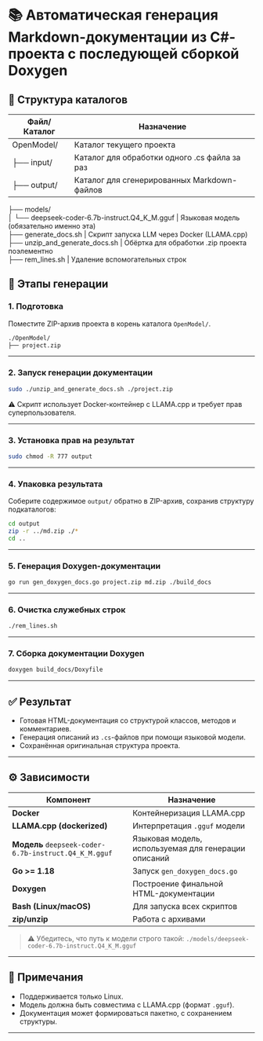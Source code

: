 
# 📚 Автоматическая генерация Markdown-документации из C#-проекта с последующей сборкой Doxygen

## 📁 Структура каталогов
| Файл/Каталог                                            | Назначение                                           |
| ----------------------------------------------------- | ---------------------------------------------------- |
OpenModel/                              | Каталог текущего проекта
├── input/                             | Каталог для обработки одного .cs файла за раз  
├── output/                            | Каталог для сгенерированных Markdown-файлов  
├── models/  
│   └── deepseek-coder-6.7b-instruct.Q4\_K\_M.gguf  | Языковая модель (обязательно именно эта)  
├── generate\_docs.sh                  | Скрипт запуска LLM через Docker (LLAMA.cpp)  
├── unzip\_and\_generate\_docs.sh      | Обёртка для обработки .zip проекта поэлементно  
├── rem\_lines.sh                      | Удаление вспомогательных строк


## 🚀 Этапы генерации

### 1. Подготовка

Поместите ZIP-архив проекта в корень каталога `OpenModel/`.

```bash
./OpenModel/
├── project.zip
```

---

### 2. Запуск генерации документации

```bash
sudo ./unzip_and_generate_docs.sh ./project.zip
```

⚠️ Скрипт использует Docker-контейнер с LLAMA.cpp и требует прав суперпользователя.

---

### 3. Установка прав на результат

```bash
sudo chmod -R 777 output
```

---

### 4. Упаковка результата

Соберите содержимое `output/` обратно в ZIP-архив, сохранив структуру подкаталогов:

```bash
cd output
zip -r ../md.zip ./*
cd ..
```

---

### 5. Генерация Doxygen-документации

```bash
go run gen_doxygen_docs.go project.zip md.zip ./build_docs
```

---

### 6. Очистка служебных строк

```bash
./rem_lines.sh
```

---

### 7. Сборка документации Doxygen

```bash
doxygen build_docs/Doxyfile
```

---

## ✅ Результат

* Готовая HTML-документация со структурой классов, методов и комментариев.
* Генерация описаний из `.cs`-файлов при помощи языковой модели.
* Сохранённая оригинальная структура проекта.

---

## ⚙️ Зависимости

| Компонент                                             | Назначение                                           |
| ----------------------------------------------------- | ---------------------------------------------------- |
| **Docker**                                            | Контейнеризация LLAMA.cpp                            |
| **LLAMA.cpp (dockerized)**                            | Интерпретация `.gguf` модели                         |
| **Модель** `deepseek-coder-6.7b-instruct.Q4_K_M.gguf` | Языковая модель, используемая для генерации описаний |
| **Go >= 1.18**                                        | Запуск `gen_doxygen_docs.go`                         |
| **Doxygen**                                           | Построение финальной HTML-документации               |
| **Bash (Linux/macOS)**                                | Для запуска всех скриптов                            |
| **zip/unzip**                                         | Работа с архивами                                    |

> ⚠️ Убедитесь, что путь к модели строго такой:
> `./models/deepseek-coder-6.7b-instruct.Q4_K_M.gguf`

---

## 📌 Примечания

* Поддерживается только Linux.
* Модель должна быть совместима с LLAMA.cpp (формат `.gguf`).
* Документация может формироваться пакетно, с сохранением структуры.

---

